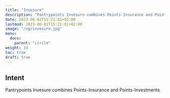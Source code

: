 ```yaml
---
title: "Invesure"
description: "Pantrypoints Invesure combines Points-Insurance and Points-Investments"
date: 2023-06-02T15:21:01+02:00
lastmod: 2023-06-02T15:21:01+02:00
image: "/og/invesure.jpg"
menu:
  docs:
    parent: "circle"
weight: 19
toc: true
draft: true
---
```




## Intent

Pantrypoints Invesure combines Points-Insurance and Points-Investments


<!-- ## Base Models

Name | Context
---| ---
Points | Deals
Offer | Deals
HS models | Items
Orgs | Users


## Changelog

 -->